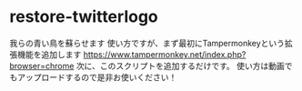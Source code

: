 # restore-twitterlogo
我らの青い鳥を蘇らせます
使い方ですが、まず最初にTampermonkeyという拡張機能を追加します
https://www.tampermonkey.net/index.php?browser=chrome
次に、このスクリプトを追加するだけです。
使い方は動画でもアップロードするので是非お使いください！
